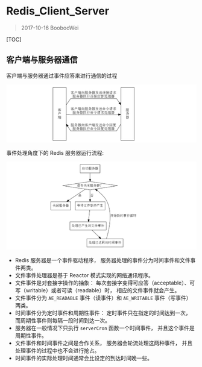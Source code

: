 # Redis_Client_Server

> 2017-10-16 BoobooWei

[TOC]

## 客户端与服务器通信

客户端与服务器通过事件应答来进行通信的过程

![](pic/23.png)



事件处理角度下的 Redis 服务器运行流程:

![](pic/24.png)

- Redis 服务器是一个事件驱动程序， 服务器处理的事件分为时间事件和文件事件两类。
- 文件事件处理器是基于 Reactor 模式实现的网络通讯程序。
- 文件事件是对套接字操作的抽象： 每次套接字变得可应答（acceptable）、可写（writable）或者可读（readable）时， 相应的文件事件就会产生。
- 文件事件分为 `AE_READABLE` 事件（读事件）和 `AE_WRITABLE` 事件（写事件）两类。
- 时间事件分为定时事件和周期性事件： 定时事件只在指定的时间达到一次， 而周期性事件则每隔一段时间到达一次。
- 服务器在一般情况下只执行 `serverCron` 函数一个时间事件， 并且这个事件是周期性事件。
- 文件事件和时间事件之间是合作关系， 服务器会轮流处理这两种事件， 并且处理事件的过程中也不会进行抢占。
- 时间事件的实际处理时间通常会比设定的到达时间晚一些。